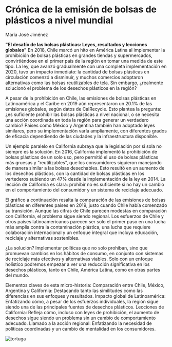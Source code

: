 # Crónica de la emisión de bolsas de plásticos a nivel mundial
María José Jiménez

**"El desafío de las bolsas plásticas: Leyes, resultados y lecciones globales"**
En 2018, Chile marcó un hito en América Latina al implementar la prohibición de bolsas plásticas en grandes tiendas y supermercados, convirtiéndose en el primer país de la región en tomar una medida de este tipo. La ley, que avanzó gradualmente con una completa implementación en 2020, tuvo un impacto inmediato: la cantidad de bolsas plásticas en circulación comenzó a disminuir, y muchos comercios adoptaron alternativas como las bolsas reutilizables de tela. Sin embargo, ¿realmente solucionó el problema de los desechos plásticos en la región?

A pesar de la prohibición en Chile, las emisiones de bolsas plásticas en Latinoamérica y el Caribe en 2019 aún representaron un 20.1% de las emisiones globales, según datos de CalRecycle. Esto plantea la pregunta: ¿es suficiente prohibir las bolsas plásticas a nivel nacional, o se necesita una acción coordinada en toda la región para generar un verdadero cambio? Países como México y Argentina también han adoptado leyes similares, pero su implementación varía ampliamente, con diferentes grados de eficacia dependiendo de las ciudades y la infraestructura disponible.

Un ejemplo paralelo en California subraya que la legislación por sí sola no siempre es la solución. En 2016, California implementó la prohibición de bolsas plásticas de un solo uso, pero permitió el uso de bolsas plásticas más gruesas y "reutilizables", que los consumidores siguieron manejando de manera similar a las bolsas desechables. Esto resultó en un aumento de los desechos plásticos, con la cantidad de bolsas plásticas en los vertederos subiendo un 47% desde la implementación de la ley en 2014. La lección de California es clara: prohibir no es suficiente si no hay un cambio en el comportamiento del consumidor y un sistema de reciclaje adecuado.

El gráfico a continuación resalta la comparación de las emisiones de bolsas plásticas en diferentes países en 2019, justo cuando Chile había comenzado su transición. Aunque las cifras de Chile parecen modestas en comparación con California, el problema sigue siendo regional. Los esfuerzos de Chile y otros países latinoamericanos parecen ser solo el primer paso en una lucha más amplia contra la contaminación plástica, una lucha que requiere colaboración internacional y un enfoque integral que incluya educación, reciclaje y alternativas sostenibles.

¿La solución? Implementar políticas que no solo prohíban, sino que promuevan cambios en los hábitos de consumo, en conjunto con sistemas de reciclaje más efectivos y alternativas viables. Solo con un enfoque holístico podremos empezar a ver una reducción significativa en los desechos plásticos, tanto en Chile, América Latina, como en otras partes del mundo.

Elementos claves de esta micro-historia:
Comparación entre Chile, México, Argentina y California: Destacando tanto las similitudes como las diferencias en sus enfoques y resultados.
Impacto global de Latinoamérica: Enfatizando cómo, a pesar de los esfuerzos individuales, la región sigue siendo una de las principales fuentes de desechos plásticos.
Lecciones de California: Refleja cómo, incluso con leyes de prohibición, el aumento de desechos sigue siendo un problema sin un cambio de comportamiento adecuado.
Llamado a la acción regional: Enfatizando la necesidad de políticas coordinadas y un cambio de mentalidad en los consumidores.

![tortuga](visualización/torturga.jpeg)